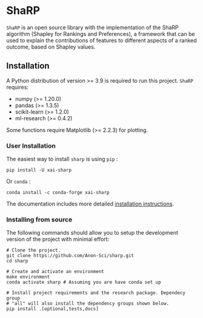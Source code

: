 # ShaRP

``ShaRP`` is an open source library with the implementation of the ShaRP
algorithm (Shapley for Rankings and Preferences), a framework that can be used
to explain the contributions of features to different aspects of a ranked
outcome, based on Shapley values.

## Installation

A Python distribution of version >= 3.9 is required to run this
project. ``ShaRP`` requires:

- numpy (>= 1.20.0)
- pandas (>= 1.3.5)
- scikit-learn (>= 1.2.0)
- ml-research (>= 0.4.2)

Some functions require Matplotlib (>= 2.2.3) for plotting.

### User Installation

The easiest way to install ``sharp`` is using ``pip`` :

    pip install -U xai-sharp

Or ``conda`` :

    conda install -c conda-forge xai-sharp

The documentation includes more detailed [installation
instructions](https://sharp.readthedocs.io/en/latest/getting-started.html).

### Installing from source

The following commands should allow you to setup the development version of the
project with minimal effort:

    # Clone the project.
    git clone https://github.com/Anon-Sci/sharp.git
    cd sharp

    # Create and activate an environment 
    make environment 
    conda activate sharp # Assuming you are have conda set up

    # Install project requirements and the research package. Dependecy group
    # "all" will also install the dependency groups shown below.
    pip install .[optional,tests,docs] 
